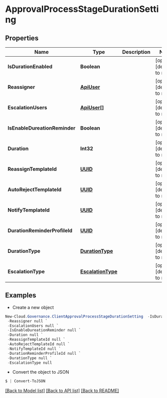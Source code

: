 # ApprovalProcessStageDurationSetting
## Properties

Name | Type | Description | Notes
------------ | ------------- | ------------- | -------------
**IsDurationEnabled** | **Boolean** |  | [optional] [default to null]
**Reassigner** | [**ApiUser**](ApiUser.md) |  | [optional] [default to null]
**EscalationUsers** | [**ApiUser[]**](ApiUser.md) |  | [optional] [default to null]
**IsEnableDureationReminder** | **Boolean** |  | [optional] [default to null]
**Duration** | **Int32** |  | [optional] [default to null]
**ReassignTemplateId** | [**UUID**](UUID.md) |  | [optional] [default to null]
**AutoRejectTemplateId** | [**UUID**](UUID.md) |  | [optional] [default to null]
**NotifyTemplateId** | [**UUID**](UUID.md) |  | [optional] [default to null]
**DurationReminderProfileId** | [**UUID**](UUID.md) |  | [optional] [default to null]
**DurationType** | [**DurationType**](DurationType.md) |  | [optional] [default to null]
**EscalationType** | [**EscalationType**](EscalationType.md) |  | [optional] [default to null]

## Examples

- Create a new object
```powershell
New-Cloud.Governance.ClientApprovalProcessStageDurationSetting  -IsDurationEnabled null `
 -Reassigner null `
 -EscalationUsers null `
 -IsEnableDureationReminder null `
 -Duration null `
 -ReassignTemplateId null `
 -AutoRejectTemplateId null `
 -NotifyTemplateId null `
 -DurationReminderProfileId null `
 -DurationType null `
 -EscalationType null
```

- Convert the object to JSON
```powershell
$ | Convert-ToJSON
```


[[Back to Model list]](../README.md#documentation-for-models) [[Back to API list]](../README.md#documentation-for-api-endpoints) [[Back to README]](../README.md)

